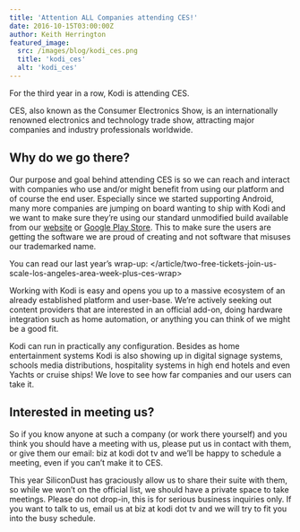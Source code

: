 ```yaml
---
title: 'Attention ALL Companies attending CES!'
date: 2016-10-15T03:00:00Z
author: Keith Herrington
featured_image:
  src: /images/blog/kodi_ces.png
  title: 'kodi_ces'
  alt: 'kodi_ces'
---
```

For the third year in a row, Kodi is attending CES.

 CES, also known as the Consumer Electronics Show, is an internationally renowned electronics and technology trade show, attracting major companies and industry professionals worldwide.

 Why do we go there?
-------------------

 Our purpose and goal behind attending CES is so we can reach and interact with companies who use and/or might benefit from using our platform and of course the end user. Especially since we started supporting Android, many more companies are jumping on board wanting to ship with Kodi and we want to make sure they’re using our standard unmodified build available from our [website](/download) or [Google Play Store](https://play.google.com/store/apps/details?id=org.xbmc.kodi). This to make sure the users are getting the software we are proud of creating and not software that misuses our trademarked name.

 You can read our last year’s wrap-up: </article/two-free-tickets-join-us-scale-los-angeles-area-week-plus-ces-wrap>

 Working with Kodi is easy and opens you up to a massive ecosystem of an already established platform and user-base. We’re actively seeking out content providers that are interested in an official add-on, doing hardware integration such as home automation, or anything you can think of we might be a good fit.

 Kodi can run in practically any configuration. Besides as home entertainment systems Kodi is also showing up in digital signage systems, schools media distributions, hospitality systems in high end hotels and even Yachts or cruise ships! We love to see how far companies and our users can take it.

 Interested in meeting us?
-------------------------

 So if you know anyone at such a company (or work there yourself) and you think you should have a meeting with us, please put us in contact with them, or give them our email: biz at kodi dot tv and we’ll be happy to schedule a meeting, even if you can’t make it to CES.

 This year SiliconDust has graciously allow us to share their suite with them, so while we won’t on the official list, we should have a private space to take meetings. Please do not drop-in, this is for serious business inquiries only. If you want to talk to us, email us at biz at kodi dot tv and we will try to fit you into the busy schedule.

  

 